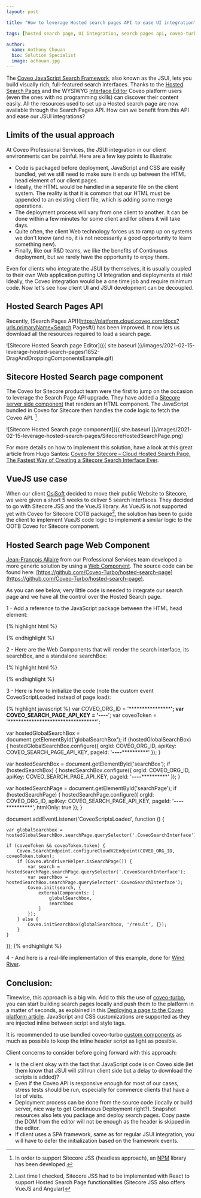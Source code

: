 ```yaml
---
layout: post

title: "How to leverage Hosted search pages API to ease UI integration"

tags: [hosted search page, UI integration, search pages api, coveo-turbo]

author:
  name: Anthony Chouan
  bio: Solution Specialist
  image: achouan.jpg
---
```

The [Coveo JavaScript Search Framework](https://docs.coveo.com/en/361/javascript-search-framework/javascript-search-framework-tutorials), also known as the JSUI, lets you build visually rich, full-featured search interfaces. Thanks to the [Hosted Search Pages](https://docs.coveo.com/en/1656/build-a-search-ui/manage-hosted-search-pages) and the WYSIWYG [Interface Editor](https://docs.coveo.com/en/1852/build-a-search-ui/use-the-interface-editor) Coveo platform users (even the ones with no programming skills) can discover their content easily. All the resources used to set up a Hosted search page are now available through the Search Pages API. How can we benefit from this API and ease our JSUI integrations?

<!-- more -->

## Limits of the usual approach

At Coveo Professional Services, the JSUI integration in our client environments can be painful. Here are a few key points to illustrate: 

- Code is packaged before deployment, JavaScript and CSS are easily bundled, yet we still need to make sure it ends up between the HTML head element of our client pages.
- Ideally, the HTML would be handled in a separate file on the client system. The reality is that it is common that our HTML must be appended to an existing client file, which is adding some merge operations.
- The deployment process will vary from one client to another. It can be done within a few minutes for some client and for others it will take days.
- Quite often, the client Web technology forces us to ramp up on systems we don't know (and no, it is not necessarily a good opportunity to learn something new). 
- Finally, like our R&D teams, we like the benefits of Continuous deployment, but we rarely have the opportunity to enjoy them.

Even for clients who integrate the JSUI by themselves, it is usually coupled to their own Web application putting UI Integration and deployments at risk! Ideally, the Coveo integration would be a one time job and require minimum code. Now let's see how client UI and JSUI development can be decoupled.

## Hosted Search Pages API

Recently, [Search Pages API](https://platform.cloud.coveo.com/docs?urls.primaryName=Search Pages#/) has been improved. It now lets us download all the resources required to load a search page.

![Sitecore Hosted Search page Editor]({{ site.baseurl }}/images/2021-02-15-leverage-hosted-search-pages/1852-DragAndDroppingComponentsExample.gif)


## Sitecore Hosted Search page component

The Coveo for Sitecore product team were the first to jump on the occasion to leverage the Search Page API upgrade. They have added a [Sitecore server side component](https://docs.coveo.com/en/3257/coveo-for-sitecore-v5/integrate-a-coveo-platform-search-page-in-a-sitecore-item) that renders an HTML component. The JavaScript bundled in Coveo for Sitecore then handles the code logic to fetch the Coveo API. [^1]

![Sitecore Hosted Search page component]({{ site.baseurl }}/images/2021-02-15-leverage-hosted-search-pages/SitecoreHostedSearchPage.png)

For more details on how to implement this solution, have a look at this great article from Hugo Santos: [Coveo for Sitecore – Cloud Hosted Search Page, The Fastest Way of Creating a Sitecore Search Interface Ever](https://hls-consulting.com/2020/06/24/coveo-for-sitecore-cloud-hosted-search-page-the-fastest-way-of-creating-a-sitecore-search-interface-ever/).

## VueJS use case

When our client [OsiSoft](https://www.osisoft.com/) decided to move their public Website to Sitecore, we were given a short 5 weeks to deliver 5 search interfaces. They decided to go with Sitecore JSS and the VueJS library. As VueJS is not supported yet with Coveo for Sitecore OOTB package[^2], the solution has been to guide the client to implement VueJS code logic to implement a similar logic to the OOTB Coveo for Sitecore component.

## Hosted Search page Web Component

[Jean-François Allaire](https://github.com/jfallaire) from our Professional Services team developed a more generic solution by using a [Web Component](https://developer.mozilla.org/en-US/docs/Web/Web_Components). The source code can be found here: [https://github.com/Coveo-Turbo/hosted-search-page](https://github.com/Coveo-Turbo/hosted-search-page).

As you can see below, very little code is needed to integrate our search page and we have all the control over the Hosted Search page.

1 - Add a reference to the JavaScript package between the HTML head element:

{% highlight html %}
<script src="https://unpkg.com/@coveops/hosted-search-page@latest/dist/index.min.js"></script>
{% endhighlight %}

2 - Here are the Web Components that will render the search interface, its searchBox, and a standalone searchBox:

{% highlight html %}
<hosted-search-page id="searchPage"></hosted-search-page>

<hosted-search-page id="searchBox"></hosted-search-page></div>

<hosted-search-page id="globalSearchBox"></hosted-search-page>
{% endhighlight %}

3 - Here is how to initialize the code (note the custom event CoveoScriptLoaded instead of page load): 

{% highlight javascript %}
var COVEO_ORG_ID = '**************************';
var COVEO_SEARCH_PAGE_API_KEY = '**********-****-****-****-************';
var coveoToken = '**********************************';

var hostedGlobalSearchBox = document.getElementById('globalSearchBox');
if (hostedGlobalSearchBox) {
	hostedGlobalSearchBox.configure({
		orgId: COVEO_ORG_ID,
		apiKey: COVEO_SEARCH_PAGE_API_KEY,
		pageId: '**********-****-****-****-************'
	});
}

var hostedSearchBox = document.getElementById('searchBox');
if (hostedSearchBox) {
	hostedSearchBox.configure({
		orgId: COVEO_ORG_ID,
		apiKey: COVEO_SEARCH_PAGE_API_KEY,
		pageId: '**********-****-****-****-************'
	});
}

var hostedSearchPage = document.getElementById('searchPage');
if (hostedSearchPage) {
	hostedSearchPage.configure({
		orgId: COVEO_ORG_ID,
		apiKey: COVEO_SEARCH_PAGE_API_KEY,
		pageId: '**********-****-****-****-************',
		htmlOnly: true
	});
}

document.addEventListener('CoveoScriptsLoaded', function () {

	var globalSearchbox = hostedGlobalSearchBox.searchPage.querySelector('.CoveoSearchInterface');

	if (coveoToken && coveoToken.token) {
		Coveo.SearchEndpoint.configureCloudV2Endpoint(COVEO_ORG_ID, coveoToken.token);
		if (Coveo.WindriverHelper.isSearchPage()) { 
			var search = hostedSearchPage.searchPage.querySelector('.CoveoSearchInterface');
			var searchbox = hostedSearchBox.searchPage.querySelector('.CoveoSearchInterface');
			Coveo.init(search, {
				externalComponents: [
					globalSearchbox,
					searchbox
				]
			});
		} else {
			Coveo.initSearchbox(globalSearchbox, '/result', {});
		}
	}
});
{% endhighlight %}

4 - And here is a real-life implementation of this example, done for [Wind River](https://www.windriver.com/result#t=All&sort=relevancy).


## Conclusion:
Timewise, this approach is a big win. Add to this the use of [coveo-turbo](https://coveo-turbo.github.io/), you can start building search pages locally and push them to the platform in a matter of seconds, as explained in this [Deploying a page to the Coveo platform article](https://coveo-turbo.github.io/docs/CLI-reference.html#deploy-a-page-to-the-coveo-platform). JavaScript and CSS customizations are supported as they are injected inline between script and style tags. 

It is recommended to use bundled coveo-turbo [custom components](https://coveo-turbo.github.io/#components) as much as possible to keep the inline header script as light as possible. 

Client concerns to consider before going forward with this approach:
- Is the client okay with the fact that JavaScript code is on Coveo side (let them know that JSUI will still run client side but a delay to download the scripts is added)?
- Even if the Coveo API is responsive enough for most of our cases, stress tests should be run, especially for commerce clients that have a lot of visits. 
- Deployment process can be done from the source code (locally or build server, nice way to get Continuous Deployment right?). Snapshot resources also lets you package and deploy search pages. Copy paste the DOM from the editor will not be enough as the header is skipped in the editor.
- If client uses a SPA framework, same as for regular JSUI integration, you will have to defer the initialization based on the framework events.


[^1]: In order to support Sitecore JSS (headless approach), an [NPM](https://www.npmjs.com/package/coveoforsitecore-jss/v/0.1.39 ) library has been developed.
[^2]: Last time I checked, Sitecore JSS had to be implemented with React to support Hosted Search Page functionalities (Sitecore JSS also offers VueJS and Angular)
